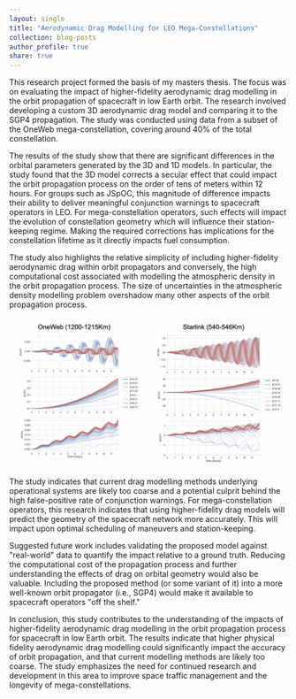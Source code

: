 ```yaml
---
layout: single
title: "Aerodynamic Drag Modelling for LEO Mega-Constellations"
collection: blog-posts
author_profile: true
share: true
---
```


This research project formed the basis of my masters thesis. The focus was on evaluating the impact of higher-fidelity aerodynamic drag modelling in the orbit propagation of spacecraft in low Earth orbit. The research involved developing a custom 3D aerodynamic drag model and comparing it to the SGP4 propagation. The study was conducted using data from a subset of the OneWeb mega-constellation, covering around 40% of the total constellation.

The results of the study show that there are significant differences in the orbital parameters generated by the 3D and 1D models. In particular, the study found that the 3D model corrects a secular effect that could impact the orbit propagation process on the order of tens of meters within 12 hours. For groups such as JSpOC, this magnitude of difference impacts their ability to deliver meaningful conjunction warnings to spacecraft operators in LEO. For mega-constellation operators, such effects will impact the evolution of constellation geometry which will influence their station-keeping regime. Making the required corrections has implications for the constellation lifetime as it directly impacts fuel consumption.

The study also highlights the relative simplicity of including higher-fidelity aerodynamic drag within orbit propagators and conversely, the high computational cost associated with modelling the atmospheric density in the orbit propagation process. The size of uncertainties in the atmospheric density modelling problem overshadow many other aspects of the orbit propagation process.

![Height, Cross-track and along-track differences caused by drag mismodelling](https://raw.githubusercontent.com/CharlesPlusC/CharlesPlusC.github.io/master/images/HCL_drag_diff.png)

The study indicates that current drag modelling methods underlying operational systems are likely too coarse and a potential culprit behind the high false-positive rate of conjunction warnings. For mega-constellation operators, this research indicates that using higher-fidelity drag models will predict the geometry of the spacecraft network more accurately. This will impact upon optimal scheduling of maneuvers and station-keeping.

Suggested future work includes validating the proposed model against "real-world" data to quantify the impact relative to a ground truth. Reducing the computational cost of the propagation process and further understanding the effects of drag on orbital geometry would also be valuable. Including the proposed method (or some variant of it) into a more well-known orbit propagator (i.e., SGP4) would make it available to spacecraft operators "off the shelf."

In conclusion, this study contributes to the understanding of the impacts of higher-fidelity aerodynamic drag modelling in the orbit propagation process for spacecraft in low Earth orbit. The results indicate that higher physical fidelity aerodynamic drag modelling could significantly impact the accuracy of orbit propagation, and that current modelling methods are likely too coarse. The study emphasizes the need for continued research and development in this area to improve space traffic management and the longevity of mega-constellations.
